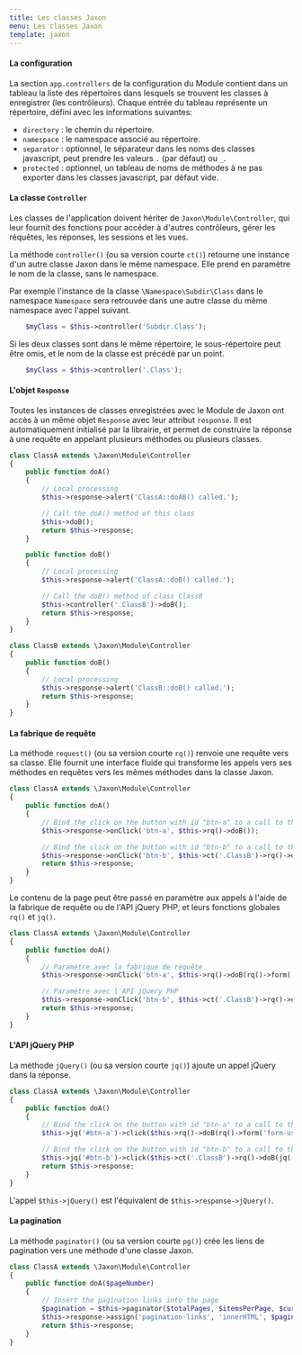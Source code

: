 ```yaml
---
title: Les classes Jaxon
menu: Les classes Jaxon
template: jaxon
---
```


#### La configuration

La section `app.controllers` de la configuration du Module contient dans un tableau la liste des répertoires dans lesquels se trouvent les classes à enregistrer (les contrôleurs).
Chaque entrée du tableau représente un répertoire, défini avec les informations suivantes:

- `directory` : le chemin du répertoire.
- `namespace` : le namespace associé au répertoire.
- `separator` : optionnel, le séparateur dans les noms des classes javascript, peut prendre les valeurs `.` (par défaut) ou `_`.
- `protected` : optionnel, un tableau de noms de méthodes à ne pas exporter dans les classes javascript, par défaut vide.

#### La classe `Controller`

Les classes de l'application doivent hériter de `Jaxon\Module\Controller`, qui leur fournit des fonctions pour accéder à d'autres contrôleurs, gérer les réquêtes, les réponses, les sessions et les vues.

La méthode `controller()` (ou sa version courte `ct()`) retourne une instance d'un autre classe Jaxon dans le même namespace. Elle prend en paramètre le nom de la classe, sans le namespace.

Par exemple l'instance de la classe `\Namespace\Subdir\Class` dans le namespace `Namespace` sera retrouvée dans une autre classe du même namespace avec l'appel suivant.

```php
    $myClass = $this->controller('Subdir.Class');
```

Si les deux classes sont dans le même répertoire, le sous-répertoire peut être omis, et le nom de la classe est précédé par un point.

```php
    $myClass = $this->controller('.Class');
```

#### L'objet `Response`

Toutes les instances de classes enregistrées avec le Module de Jaxon ont accès à un même objet `Response` avec leur attribut `response`.
Il est automatiquement initialisé par la librairie, et permet de construire la réponse à une requête en appelant plusieurs méthodes ou plusieurs classes.

```php
class ClassA extends \Jaxon\Module\Controller
{
    public function doA()
    {
        // Local processing
        $this->response->alert('ClassA::doAB() called.');

        // Call the doA() method of this class
        $this->doB();
        return $this->response;
    }

    public function doB()
    {
        // Local processing
        $this->response->alert('ClassA::doB() called.');

        // Call the doB() method of class ClassB
        $this->controller('.ClassB')->doB();
        return $this->response;
    }
}
```

```php
class ClassB extends \Jaxon\Module\Controller
{
    public function doB()
    {
        // Local processing
        $this->response->alert('ClassB::doB() called.');
        return $this->response;
    }
}
```

#### La fabrique de requête

La méthode `request()` (ou sa version courte `rq()`) renvoie une requête vers sa classe.
Elle fournit une interface fluide qui transforme les appels vers ses méthodes en requêtes vers les mêmes méthodes dans la classe Jaxon.

```php
class ClassA extends \Jaxon\Module\Controller
{
    public function doA()
    {
        // Bind the click on the button with id "btn-a" to a call to the doB() method in this class
        $this->response->onClick('btn-a', $this->rq()->doB());

        // Bind the click on the button with id "btn-b" to a call to the doB() method in class ClassB
        $this->response->onClick('btn-b', $this->ct('.ClassB')->rq()->doB());
        return $this->response;
    }
}
```

Le contenu de la page peut être passé en paramètre aux appels à l'aide de la fabrique de requête ou de l'API jQuery PHP, et leurs fonctions globales `rq()` et `jq()`.

```php
class ClassA extends \Jaxon\Module\Controller
{
    public function doA()
    {
        // Paramètre avec la fabrique de requête
        $this->response->onClick('btn-a', $this->rq()->doB(rq()->form('form-user')));

        // Paramètre avec l'API jQuery PHP
        $this->response->onClick('btn-b', $this->ct('.ClassB')->rq()->doB(jq('#username')->val()));
        return $this->response;
    }
}
```

#### L'API jQuery PHP

La méthode `jQuery()` (ou sa version courte `jq()`) ajoute un appel jQuery dans la réponse.

```php
class ClassA extends \Jaxon\Module\Controller
{
    public function doA()
    {
        // Bind the click on the button with id "btn-a" to a call to the doB() method
        $this->jq('#btn-a')->click($this->rq()->doB(rq()->form('form-user')));

        // Bind the click on the button with id "btn-b" to a call to the doB() method in class ClassB
        $this->jq('#btn-b')->click($this->ct('.ClassB')->rq()->doB(jq('#username')->val()));
        return $this->response;
    }
}
```

L'appel `$this->jQuery()` est l'équivalent de `$this->response->jQuery()`.

#### La pagination

La méthode `paginator()` (ou sa version courte `pg()`) crée les liens de pagination vers une méthode d'une classe Jaxon.

```php
class ClassA extends \Jaxon\Module\Controller
{
    public function doA($pageNumber)
    {
        // Insert the pagination links into the page
        $pagination = $this->paginator($totalPages, $itemsPerPage, $currentPage)->doA(rq()->page());
        $this->response->assign('pagination-links', 'innerHTML', $pagination);
        return $this->response;
    }
}
```
